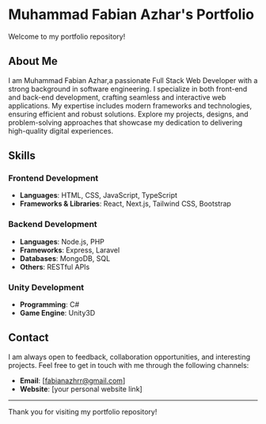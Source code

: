 # Muhammad Fabian Azhar's Portfolio

Welcome to my portfolio repository!

## About Me

I am Muhammad Fabian Azhar,a passionate Full Stack Web Developer with a strong background in software engineering. I specialize in both front-end and back-end development, crafting seamless and interactive web applications. My expertise includes modern frameworks and technologies, ensuring efficient and robust solutions. Explore my projects, designs, and problem-solving approaches that showcase my dedication to delivering high-quality digital experiences.

## Skills

### Frontend Development

-   **Languages**: HTML, CSS, JavaScript, TypeScript
-   **Frameworks & Libraries**: React, Next.js, Tailwind CSS, Bootstrap

### Backend Development

-   **Languages**: Node.js, PHP
-   **Frameworks**: Express, Laravel
-   **Databases**: MongoDB, SQL
-   **Others**: RESTful APIs

### Unity Development

-   **Programming**: C#
-   **Game Engine**: Unity3D

<!-- ## Projects

### Web Applications

1. **Project Name**: [Brief description of the project]

    - **Technologies**: [List of technologies used]
    - **Repository**: [Link to the repository]

2. **Project Name**: [Brief description of the project]
    - **Technologies**: [List of technologies used]
    - **Repository**: [Link to the repository] -->

## Contact

I am always open to feedback, collaboration opportunities, and interesting projects. Feel free to get in touch with me through the following channels:

-   **Email**: [fabianazhrr@gmail.com]
-   **Website**: [your personal website link]

<!-- ## License

This repository is licensed under the MIT License. See the [LICENSE](LICENSE) file for more information. -->

---

Thank you for visiting my portfolio repository!
